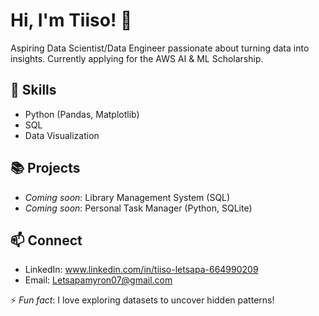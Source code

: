 # Hi, I'm Tiiso! 👋

Aspiring Data Scientist/Data Engineer passionate about turning data into insights. Currently applying for the AWS AI & ML Scholarship.

## 🔧 Skills
- Python (Pandas, Matplotlib)
- SQL
- Data Visualization

## 📚 Projects
- *Coming soon*: Library Management System (SQL)
- *Coming soon*: Personal Task Manager (Python, SQLite)

## 📫 Connect
- LinkedIn: www.linkedin.com/in/tiiso-letsapa-664990209
- Email: Letsapamyron07@gmail.com

⚡ *Fun fact*: I love exploring datasets to uncover hidden patterns!

